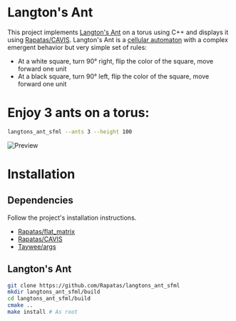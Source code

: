 # Langton's Ant
This project implements [Langton's Ant](https://en.wikipedia.org/wiki/Langton%27s_ant) on a torus using C++ and displays it using [Rapatas/CAVIS](https://github.com/Rapatas/CAVIS). Langton's Ant is a [cellular automaton](https://en.wikipedia.org/wiki/Cellular_automaton) with a complex emergent behavior but very simple set of rules:
* At a white square, turn 90° right, flip the color of the square, move forward one unit
* At a black square, turn 90° left, flip the color of the square, move forward one unit

# Enjoy 3 ants on a torus:
```bash
langtons_ant_sfml --ants 3 --height 100
```

![Preview](https://i.imgur.com/348YuU3.gif "3 ants on a torus")

# Installation
## Dependencies
Follow the project's installation instructions.
* [Rapatas/flat_matrix](https://github.com/Rapatas/flat_matrix)
* [Rapatas/CAVIS](https://github.com/Rapatas/CAVIS)
* [Taywee/args](https://github.com/Taywee/args)

## Langton's Ant
```bash
git clone https://github.com/Rapatas/langtons_ant_sfml
mkdir langtons_ant_sfml/build
cd langtons_ant_sfml/build
cmake ..
make install # As root
```
